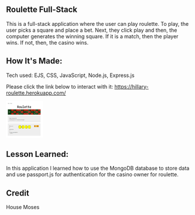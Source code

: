 ## Roulette Full-Stack

This is a full-stack application where the user can play roulette. To play, the user picks a square and place a bet. Next, they click play and then, the computer generates the winning square. If it is a match, then the player wins. If not, then, the casino wins.  

## How It's Made:
Tech used: EJS, CSS, JavaScript, Node.js, Express.js


Please click the link below to interact with it:
https://hillary-roulette.herokuapp.com/

<img src="public/img/roulette1.PNG" alt="roulette" style="height: 100px; width:100px;"/>

## Lesson Learned:

In this application I learned how to use the MongoDB database to store data and use passport.js for authentication for the casino owner for roulette.

## Credit
House Moses
